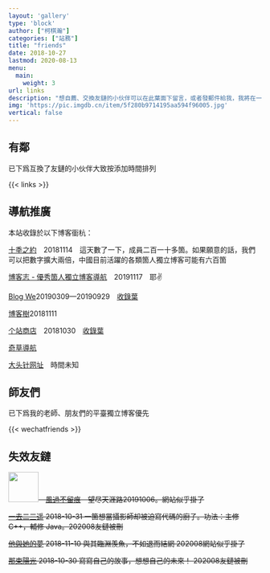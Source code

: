 ```yaml
---
layout: 'gallery'
type: 'block'
author: ["柯棋瀚"]
categories: ["站務"]
title: "friends"
date: 2018-10-27
lastmod: 2020-08-13
menu:
  main:
    weight: 3
url: links
description: "想自薦、交換友鏈的小伙伴可以在此葉面下留言，或者發郵件給我，我將在一至三日內囘復。想展示自己網站的朋友也可以留言。【要求】<b>非</b>技術類優先。近半年內有更新。本站信息如下，並可按此格式回復： **名称** 赫赫文王 **地址** https://kqh.me **描述** 不务正业的历史系学生一个 **Logo** https://pic.superbed.cn/item/5d974e50451253d178cf241e.png"
img: 'https://pic.imgdb.cn/item/5f280b9714195aa594f96005.jpg'
vertical: false
---
```


## 有鄰

<div class="des1">已下爲互換了友鏈的小伙伴<n>大致按添加時間排列</n></div>

{{< links >}}

## 導航推廣

<div class="vertical-false">
本站收錄於以下博客衟杭：

[十秊之約](https://www.foreverblog.cn)　<n>20181114　這天數了一下，成員二百一十多箇。如果願意的話，我們可以把數字擴大兩倍，中國目前活躍的各類箇人獨立博客可能有六百箇</n>

[博客志 - 優秀箇人獨立博客導航](http://www.jetli.com.cn)　<n>20191117　耶✌️</n>

[Blog We](https://blogwe.com/allblogs.html)<n>20190309—20190929　<a href="https://blogwe.com/kqh-me.html" target="\_blank">收錄葉</a></n>

[博客樹](https://manman.qian.lu/bokeshu)<n>20181111</n>

[个站商店](http://storeweb.cn)　<n>20181030　<a href="https://storeweb.cn/site/one/661" target="\_blank">收錄葉</a></n>

[奇草導航](https://www.qicao.cn/?keyword=%E8%B5%AB%E8%B5%AB%E6%96%87%E7%8E%8B)

[大头针网址](https://dtz9.org/#cat-8)　<n>時間未知</n>

</div>

## 師友們

<div class="des1">已下爲我的老師、朋友們的平臺<n>獨立博客優先</n></div>

{{< wechatfriends >}}

## 失效友鏈

<div class="vertical-false">

~~<img src="https://fengz.me/Avatar.jpg" width="60">　[風過不留痕](https://fengz.me)　望尽天涯路<n>20191006。網站似乎掛了</n>~~

~~[一去二三遥](https://www.moonster.life/) 2018-10-31 一箇想當攝影師却被迫寫代碼的廚子。功法：主修 C++，輔修 Java。202008友鏈被刪~~

~~[他與她的夢](https://cncyu.cn/) 2018-11-10 與其臨淵羨魚，不如退而結網 202008網站似乎掛了~~

~~[那束陽光](https://eveaz.com) 2018-10-30 寫寫自己的故事，想想自己的未來！ 202008友鏈被刪~~

</div>